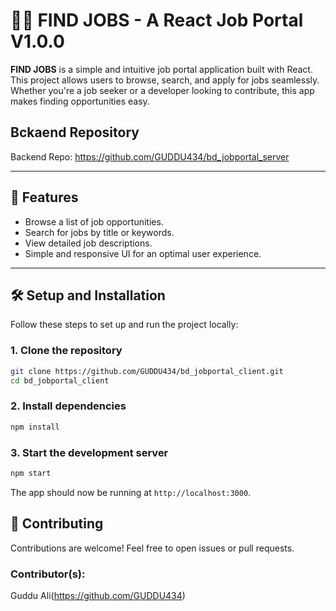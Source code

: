 # 🧑‍💼 FIND JOBS - A React Job Portal V1.0.0

**FIND JOBS** is a simple and intuitive job portal application built with React. This project allows users to browse, search, and apply for jobs seamlessly. Whether you're a job seeker or a developer looking to contribute, this app makes finding opportunities easy.

## Bckaend Repository
Backend Repo: https://github.com/GUDDU434/bd_jobportal_server

---

## 🚀 Features

- Browse a list of job opportunities.
- Search for jobs by title or keywords.
- View detailed job descriptions.
- Simple and responsive UI for an optimal user experience.

---

## 🛠️ Setup and Installation

Follow these steps to set up and run the project locally:

### 1. Clone the repository

```bash
git clone https://github.com/GUDDU434/bd_jobportal_client.git
cd bd_jobportal_client
```

### 2. Install dependencies

```bash
npm install
```

### 3. Start the development server

```bash
npm start
```

The app should now be running at `http://localhost:3000`.


## 🤝 Contributing
Contributions are welcome! Feel free to open issues or pull requests.

### Contributor(s):
Guddu Ali(https://github.com/GUDDU434)
